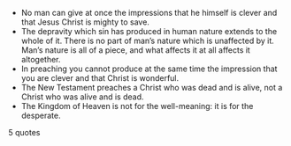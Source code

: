  - No man can give at once the impressions that he himself is clever and that Jesus Christ is mighty to save.
 - The depravity which sin has produced in human nature extends to the whole of it. There is no part of man’s nature which is unaffected by it. Man’s nature is all of a piece, and what affects it at all affects it altogether.
 - In preaching you cannot produce at the same time the impression that you are clever and that Christ is wonderful.
 - The New Testament preaches a Christ who was dead and is alive, not a Christ who was alive and is dead.
 - The Kingdom of Heaven is not for the well-meaning: it is for the desperate.

5 quotes